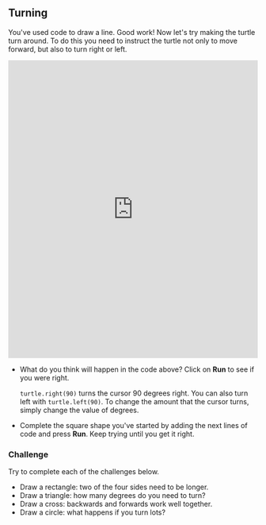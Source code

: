 ## Turning

You've used code to draw a line. Good work! Now let's try making the turtle turn around. To do this you need to instruct the turtle not only to move forward, but also to turn right or left. 

  <iframe src="https://trinket.io/embed/python/88c91b8dfb" width="100%" height="600" frameborder="0" marginwidth="0" marginheight="0" allowfullscreen></iframe>

- What do you think will happen in the code above? Click on **Run** to see if you were right. 

  `turtle.right(90)` turns the cursor 90 degrees right. You can also turn left with `turtle.left(90)`. To change the amount that the cursor turns, simply change the value of degrees. 

- Complete the square shape you've started by adding the next lines of code and press **Run**. Keep trying until you get it right. 

### Challenge

Try to complete each of the challenges below.

-  Draw a rectangle: two of the four sides need to be longer.
-  Draw a triangle: how many degrees do you need to turn?
-  Draw a cross: backwards and forwards work well together.
-  Draw a circle: what happens if you turn lots? 

